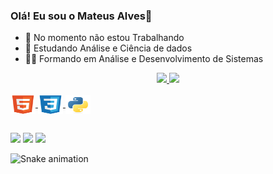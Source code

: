 ### Olá! Eu sou o Mateus Alves👋




- 🔭 No momento não estou Trabalhando
- 🌱 Estudando Análise e Ciência de dados
-  👩‍💻 Formando em Análise e Desenvolvimento de Sistemas


<div align="center">
  <a href="https://github.com/gitmattalves">
  <img height="180em" src="https://github-readme-stats.vercel.app/api?username=gitmattalves&show_icons=true&theme=dark&include_all_commits=true&count_private=true"/>
  <img height="180em" src="https://github-readme-stats.vercel.app/api/top-langs/?username=gitmattalves&layout=compact&langs_count=7&theme=dark"/>
</div>
  
  <div style="display: inline_block"><br>
  <img align="center" alt="Rafa-HTML" height="30" width="40" src="https://raw.githubusercontent.com/devicons/devicon/master/icons/html5/html5-original.svg">
  <img align="center" alt="Rafa-CSS" height="30" width="40" src="https://raw.githubusercontent.com/devicons/devicon/master/icons/css3/css3-original.svg">
  <img align="center" alt="Rafa-Python" height="30" width="40" src="https://raw.githubusercontent.com/devicons/devicon/master/icons/python/python-original.svg">
   </div>
  
   ##
  
  <div>
   <a href="https://www.linkedin.com/in/mateus-alves-92ab9784/" target="_blank"><img src="https://img.shields.io/badge/-LinkedIn-%230077B5?style=for-the-badge&logo=linkedin&logoColor=white" target="_blank"></a> 
    <a href="https://api.whatsapp.com/send?phone=5548991391798&text=Ol%C3%A1!" target="_blank"><img src="https://img.shields.io/badge/WhatsApp-25D366?style=for-the-badge&logo=whatsapp&logoColor=white" target="_blank"></a> 
    <a href = "mailto:alvesmateus2009@hotmail.com"><img src="https://img.shields.io/badge/Microsoft_Outlook-0078D4?style=for-the-badge&logo=microsoft-outlook&logoColor=white" target="_blank"></a>
    
![Snake animation](https://github.com/gitmattalves/gitmattalves/blob/output/github-contribution-grid-snake.svg)
    
  </div>
